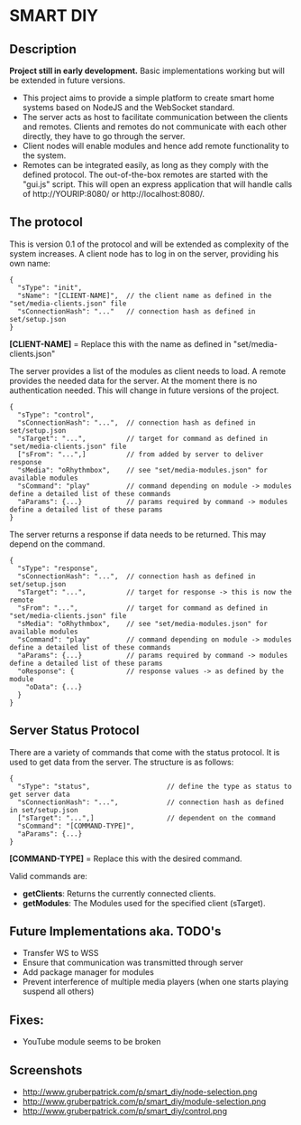 # SMART DIY

## Description

**Project still in early development.** Basic implementations working but will be extended in future versions.

- This project aims to provide a simple platform to create smart home systems based on NodeJS and the WebSocket standard.
- The server acts as host to facilitate communication between the clients and remotes. Clients and remotes do not communicate with each other directly, they have to go through the server.
- Client nodes will enable modules and hence add remote functionality to the system.
- Remotes can be integrated easily, as long as they comply with the defined protocol. The out-of-the-box remotes are started with the "gui.js" script. This will open an express application that will handle calls of http://YOURIP:8080/ or http://localhost:8080/.

## The protocol

This is version 0.1 of the protocol and will be extended as complexity of the system increases.
A client node has to log in on the server, providing his own name:

```
{
  "sType": "init",
  "sName": "[CLIENT-NAME]",  // the client name as defined in the "set/media-clients.json" file
  "sConnectionHash": "..."   // connection hash as defined in set/setup.json
}
```

**[CLIENT-NAME]** = Replace this with the name as defined in "set/media-clients.json"

The server provides a list of the modules as client needs to load.
A remote provides the needed data for the server. At the moment there is no authentication needed. This will change in future versions of the project.

```
{
  "sType": "control",
  "sConnectionHash": "...",  // connection hash as defined in set/setup.json
  "sTarget": "...",          // target for command as defined in "set/media-clients.json" file
  ["sFrom": "...",]          // from added by server to deliver response
  "sMedia": "oRhythmbox",    // see "set/media-modules.json" for available modules
  "sCommand": "play"         // command depending on module -> modules define a detailed list of these commands
  "aParams": {...}           // params required by command -> modules define a detailed list of these params
}
```

The server returns a response if data needs to be returned. This may depend on the command.

```
{
  "sType": "response",
  "sConnectionHash": "...",  // connection hash as defined in set/setup.json
  "sTarget": "...",          // target for response -> this is now the remote
  "sFrom": "...",            // target for command as defined in "set/media-clients.json" file
  "sMedia": "oRhythmbox",    // see "set/media-modules.json" for available modules
  "sCommand": "play"         // command depending on module -> modules define a detailed list of these commands
  "aParams": {...}           // params required by command -> modules define a detailed list of these params
  "oResponse": {             // response values -> as defined by the module
    "oData": {...}
  }
}
```

## Server Status Protocol

There are a variety of commands that come with the status protocol. It is used to get data from the server.
The structure is as follows:

```
{
  "sType": "status",                   // define the type as status to get server data
  "sConnectionHash": "...",            // connection hash as defined in set/setup.json
  ["sTarget": "...",]                  // dependent on the command
  "sCommand": "[COMMAND-TYPE]",
  "aParams": {...}
}
```

**[COMMAND-TYPE]** = Replace this with the desired command.

Valid commands are:
- **getClients**: Returns the currently connected clients.
- **getModules**: The Modules used for the specified client (sTarget).

## Future Implementations aka. TODO's

- Transfer WS to WSS
- Ensure that communication was transmitted through server
- Add package manager for modules
- Prevent interference of multiple media players (when one starts playing suspend all others)

## Fixes:

- YouTube module seems to be broken

## Screenshots

- http://www.gruberpatrick.com/p/smart_diy/node-selection.png
- http://www.gruberpatrick.com/p/smart_diy/module-selection.png
- http://www.gruberpatrick.com/p/smart_diy/control.png
